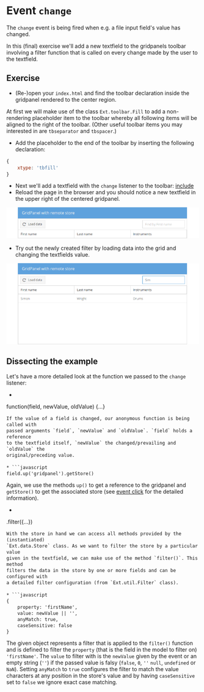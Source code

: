 # Event `change`

The `change` event is being fired when e.g. a file input field's value has
changed.

In this (final) exercise we'll add a new textfield to the gridpanels toolbar
involving a filter function that is called on every change made by the user
to the textfield.

## Exercise

* (Re-)open your `index.html` and find the toolbar declaration inside the
  gridpanel rendered to the center region.

At first we will make use of the class `Ext.toolbar.Fill` to add a non-rendering
placeholder item to the toolbar whereby all following items will be aligned to
the right of the toolbar. (Other useful toolbar items you may interested in are
`tbseparator` and `tbspacer`.)

* Add the placeholder to the end of the toolbar by inserting the following
  declaration:
```javascript
{
    xtype: 'tbfill'
}
```
* Next we'll add a textfield with the `change` listener to the toolbar:
  [include](../snippets/event-change.js)
* Reload the page in the browser and you should notice a new textfield in the
  upper right of the centered gridpanel.

![Filter textfield.](../assets/event-change.png)

* Try out the newly created filter by loading data into the grid and changing
  the textfields value.

![Filter textfield.](../assets/event-change-result.png)

## Dissecting the example

Let's have a more detailed look at the function we passed to the `change`
listener:

* ```javascript
function(field, newValue, oldValue) {...}
```
If the value of a field is changed, our anonymous function is being called with
passed arguments `field`, `newValue` and `oldValue`. `field` holds a reference
to the textfield itself, `newValue` the changed/prevailing and `oldValue` the
original/preceding value.

* ```javascript
field.up('gridpanel').getStore()
```
Again, we use the methods `up()` to get a reference to the gridpanel and
`getStore()` to get the associated store (see [event click](./click.md) for the
detailed information).

* ```javascript
.filter({...})
```
With the store in hand we can access all methods provided by the (instantiated)
`Ext.data.Store` class. As we want to filter the store by a particular value
given in the textfield, we can make use of the method `filter()`. This method
filters the data in the store by one or more fields and can be configured with
a detailed filter configuration (from `Ext.util.Filter` class).

* ```javascript
{
    property: 'firstName',
    value: newValue || '',
    anyMatch: true,
    caseSensitive: false
}
```
The given object represents a filter that is applied to the `filter()` function
and is defined to filter the `property` (that is the field in the model to filter
on) <code>&#39;firstName&#39;</code>. The `value` to filter with is the `newValue` given by the
event or an empty string (<code>&#39;&#39;</code>) if the passed value is falsy (`false`, `0`, <code>&#39;&#39;</code>
`null`, `undefined` or `NaN`). Setting `anyMatch` to `true` configures the filter
to match the value characters at any position in the store's value and by having
`caseSensitive` set to `false` we ignore exact case matching.
